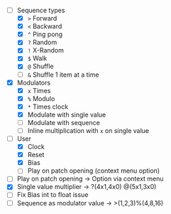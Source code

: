 
- [ ] Sequence types
	- [x] `>`	Forward
	- [x] `<`	Backward
	- [x] `^`	Ping pong
	- [x] `?`	Random
	- [x] `!`	X-Random
	- [x] `$`	Walk
	- [x] `@`	Shuffle
	- [ ] `&`	Shuffle 1 item at a time
- [x] Modulators
	- [x] `x`	Times
	- [x] `%`	Modulo
	- [x] `*`	Times clock
	- [x] Modulate with single value
	- [ ] Modulate with sequence
	- [ ] Inline multiplication with `x` on single value
- [ ] User
	- [x] Clock
	- [x] Reset
	- [x] Bias
	- [ ] Play on patch opening (context menu option)

- [ ] Play on patch opening
		-> Option via context menu
- [x] Single value multiplier
		-> ?(4x1,4x0)    @(5x1,3x0)
- [ ] Fix Bias int to float issue
- [ ] Sequence as modulator value
		-> >(1,2,3)%(4,8,16)
